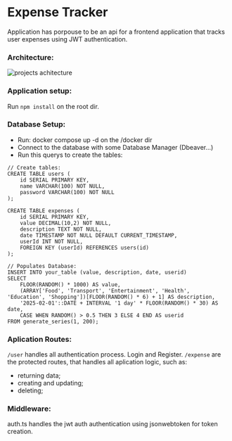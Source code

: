 # Expense Tracker
Application has porpouse to be an api for a frontend application that tracks user expenses using JWT authentication. 

### Architecture:
![projects achitecture](https://assets.roadmap.sh/guest/expense-tracker-api-m72p5.png)


### Application setup:
Run ``` npm install ``` on the root dir.

### Database Setup:
- Run: docker compose up -d on the /docker dir
- Connect to the database with some Database Manager (Dbeaver...)
- Run this querys to create the tables:
```
// Create tables:
CREATE TABLE users (
    id SERIAL PRIMARY KEY,
    name VARCHAR(100) NOT NULL,
    password VARCHAR(100) NOT NULL
);

CREATE TABLE expenses (
    id SERIAL PRIMARY KEY,
    value DECIMAL(10,2) NOT NULL,
    description TEXT NOT NULL,
    date TIMESTAMP NOT NULL DEFAULT CURRENT_TIMESTAMP,
    userId INT NOT NULL,
    FOREIGN KEY (userId) REFERENCES users(id)
);

// Populates Database:
INSERT INTO your_table (value, description, date, userid)
SELECT 
    FLOOR(RANDOM() * 1000) AS value, 
    (ARRAY['Food', 'Transport', 'Entertainment', 'Health', 'Education', 'Shopping'])[FLOOR(RANDOM() * 6) + 1] AS description,
    '2025-02-01'::DATE + INTERVAL '1 day' * FLOOR(RANDOM() * 30) AS date,
    CASE WHEN RANDOM() > 0.5 THEN 3 ELSE 4 END AS userid
FROM generate_series(1, 200);
```

### Aplication Routes:
```/user``` handles all authentication process. Login and Register.
```/expense``` are the protected routes, that handles all aplication logic, such as:
 - returning data;
 - creating and updating;
 - deleting;

### Middleware:
auth.ts handles the jwt auth authentication using jsonwebtoken for token creation.